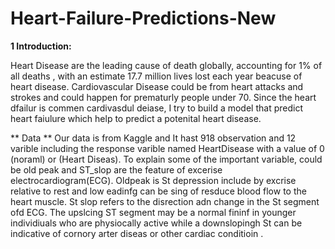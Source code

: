 # Heart-Failure-Predictions-New
**1 Introduction:**

Heart Disease are the leading cause of death globally, accounting for 1% of all deaths , with an estimate 17.7 million lives lost each year beacuse of heart disease. 
Cardiovascular Disease could be from heart attacks and strokes and could happen for prematurly people under 70. Since the heart dfailur is commen cardivasdul deiase, I try to build a model that predict heart faiulure which help to predict a potenital heart disease.


** Data **
Our data is from Kaggle and It hast 918 observation and 12 varible including the response varible named HeartDisease with a value of 0 (noraml) or (Heart Diseas).
To explain some of the important variable, could be old peak and ST_slop are the feature of excerise electrocardiogram(ECG). Oldpeak is St depression include by excrise relative to rest and low eadinfg can be sing of resduce blood flow to the heart muscle. St slop refers to the disrection adn change in the St segment ofd ECG. The upslcing ST segment may be a normal fininf in younger individiuals who are physiocally active while a downslopingh St can be indicative of cornory arter diseas or other cardiac conditioin .


 
